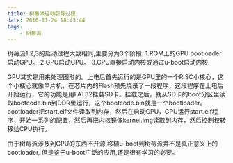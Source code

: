 ```yaml
---
title: 树莓派启动引导过程
date: 2016-11-24 18:43:44
tags:
	- 树莓派
---
```

树莓派1,2,3的启动过程大致相同,主要分为3个阶段:
1.ROM上的GPU bootloader启动GPU。
2.GPU启动CPU。
3.CPU直接启动内核或通过u-boot启动内核.

GPU其实是用来处理图形的。上电后首先运行的是GPU里的一个RISC小核心，这个小核心就像单片机，在芯片内的Flash预先烧录了一段程序，这段程序在上电后开始运行，它的功能是用FAT32挂载SD卡。挂载之后，就从SD卡的boot分区里读取bootcode.bin到DDR里运行，这个bootcode.bin就是一个bootloader。bootloader把start.elf文件读取到内存，然后在启动GPU，GPU运行start.elf程序，开始一系列的配置，然后再把内核镜像kernel.img读取到内存，然后控制权转移给CPU执行。



由于树莓派涉及到GPU的东西不开源,移植u-boot到树莓派并不是真正意义上的bootloader,
但是鉴于u-boot广泛的应用,还是很有学习的必要。
